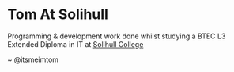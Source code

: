 # Tom At Solihull

Programming & development work done whilst studying a BTEC L3 Extended Diploma in IT at [Solihull College](https://solihull.ac.uk)

~ @itsmeimtom
